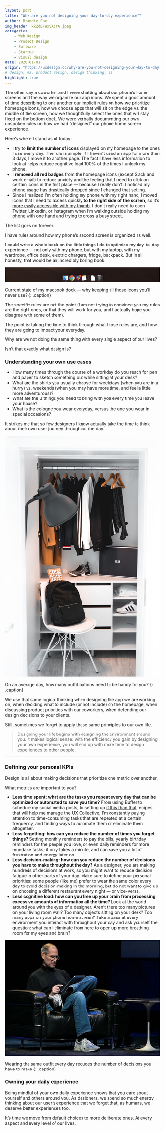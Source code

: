 ```yaml
---
layout: post
title: "Why are you not designing your day-to-day experience?"
author: Brandie Fox
img_header: kkZdBFWxSXqrA.jpeg
categories:
    - Web Design
    - Product Design
    - Software
    - Startup
    - Visual design
date: 2020-01-01
origin: "https://uxdesign.cc/why-are-you-not-designing-your-day-to-day-experience-269ec91d7d7"
# design, UX, product design, design thinking, Ts
highlight: true
---
```

The other day a coworker and I were chatting about our phone’s home screens and the way we organize our app icons. We spent a good amount of time describing to one another our implicit rules on how we prioritize homepage icons, how we choose apps that will sit on the edge vs. the middle of the screen, how we thoughtfully select the ones that will stay fixed on the bottom dock. We were verbally documenting our own unspoken rules on how we had “designed” our phone home screen experience.

Here’s where I stand as of today:

- I try to **limit the number of icons** displayed on my homepage to the ones I use every day. The rule is simple: if I haven’t used an app for more than 3 days, I move it to another page. The fact I have less information to look at helps reduce cognitive load 100% of the times I unlock my phone.
- I **removed all red badges** from the homepage icons (except Slack and work email) to reduce anxiety and the feeling that I need to click on certain icons in the first place — because I really don’t. I noticed my phone usage has drastically dropped since I changed that setting.
- Since I realized I’m often holding my phone with my right hand, I moved icons that I need to access quickly **to the right side of the screen**, so it’s [more easily accessible with my thumb](https://www.lukew.com/ff/entry.asp?1927 "Designing for large screen smartphones"). I don’t really need to open Twitter, Linkedin, or Instagram when I’m walking outside holding my phone with one hand and trying to cross a busy street.

The list goes on forever.

I have rules around how my phone’s second screen is organized as well.

I could write a whole book on the little things I do to optimize my day-to-day experience — not only with my phone, but with my laptop, with my wardrobe, office desk, electric chargers, fridge, backpack. But in all honesty, that would be an incredibly boring book.

![Current state of my macbook dock — why keeping all those icons you’ll never use?](assets/img/brandiefox/KxGgHtx7AVRQ.png)

Current state of my macbook dock — why keeping all those icons you’ll never use?
{: .caption}

The specific rules are not the point (I am not trying to convince you my rules are the right ones, or that they will work for you, and I actually hope you disagree with some of them).

The point is: taking the time to think through what those rules are, and how they are going to impact your everyday.

Why are we not doing the same thing with every single aspect of our lives?

Isn’t that exactly what design is?

### Understanding your own use cases

- How many times through the course of a workday do you reach for pen and paper to sketch something out while sitting at your desk?
- What are the shirts you usually choose for weekdays (when you are in a hurry) vs. weekends (when you may have more time, and feel a little more adventurous)?
- What are the 3 things you need to bring with you every time you leave your house?
- What is the cologne you wear everyday, versus the one you wear in special occasions?

It strikes me that so few designers I know actually take the time to think about their own user journey throughout the day.

![On an average day, how many outfit options need to be handy for you?](assets/img/brandiefox/M7ECms0x3sLA.jpeg)

On an average day, how many outfit options need to be handy for you?
{: .caption}

We use that same logical thinking when designing the app we are working on, when deciding what to include (or not include) on the homepage, when discussing product priorities with our coworkers, when defending our design decisions to your clients.

Still, sometimes we forget to apply those same principles to our own life.

> Designing your life begins with designing the environment around you. It makes logical sense: with the efficiency you gain by designing your own experience, you will end up with more time to design experiences to other people.

* * *

### Defining your personal KPIs

Design is all about making decisions that prioritize one metric over another.

What metrics are important to you?

- **Less time spent: what are the tasks you repeat every day that can be optimized or automated to save you time?**
From using Buffer to schedule my social media posts, to setting up [if this than that](https://ifttt.com/ "Make your work more productive") recipes that will help me manage the UX Collective; I’m constantly paying attention to time-consuming tasks that are repeated at a certain frequency, and finding ways to automate them or eliminate them altogether.
- **Less forgetting: how can you reduce the number of times you forget things?**
Setting monthly reminders to pay the bills, yearly birthday reminders for the people you love, or even daily reminders for more mundane tasks; it only takes a minute, and can save you a lot of frustration and energy later on.
- **Less decision-making: how can you reduce the number of decisions you have to make throughout the day?**
As a designer, you are making hundreds of decisions at work, so you might want to reduce decision fatigue in other parts of your day. Make sure to define your personal priorities: some people (like me) prefer to wear the same color every day to avoid decision-making in the morning, but do not want to give up on choosing a different restaurant every night — or vice-versa.
- **Less cognitive load: how can you free up your brain from processing excessive amounts of information all the time?**
Look at the world around you with the eyes of a designer. Aren’t there too many pictures on your living room wall? Too many objects sitting on your desk? Too many apps on your phone home screen? Take a pass at every environment you interact with throughout your day and ask yourself the question: what can I eliminate from here to open up more breathing room for my eyes and brain?

![Wearing the same outfit every day reduces the number of decisions you have to make](assets/img/brandiefox/KWB9CH3khldKjZ.jpg)

Wearing the same outfit every day reduces the number of decisions you have to make
{: .caption}

### Owning your daily experience

Being mindful of your own daily experience shows that you care about yourself and others around you. As designers, we spend so much energy thinking about our user’s experience that we forget that, as humans, we deserve better experiences too.

It’s time we move from default choices to more deliberate ones. At every aspect and every level of our lives.
